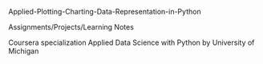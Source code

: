 Applied-Plotting-Charting-Data-Representation-in-Python

Assignments/Projects/Learning Notes

Coursera specialization Applied Data Science with Python by University of Michigan
